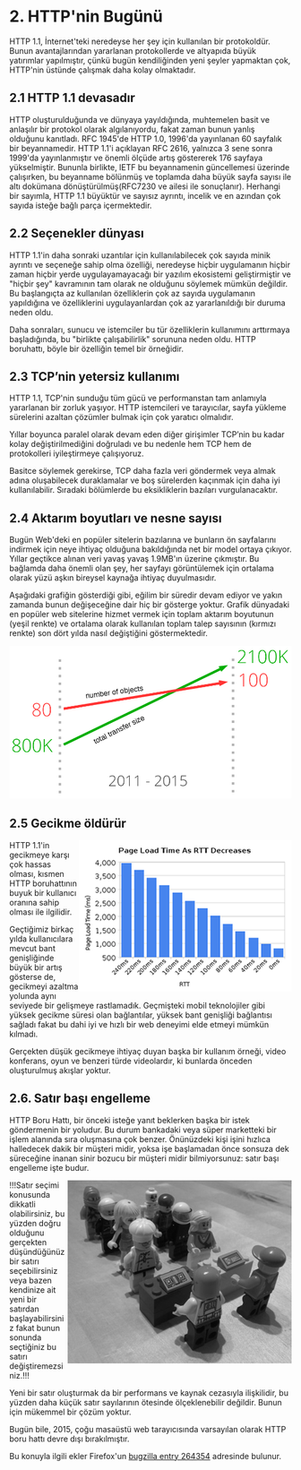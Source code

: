# 2. HTTP'nin Bugünü

HTTP 1.1, İnternet'teki neredeyse her şey için kullanılan bir protokoldür. Bunun avantajlarından yararlanan protokollerde ve altyapıda büyük yatırımlar yapılmıştır, çünkü bugün kendiliğinden yeni şeyler yapmaktan çok, HTTP'nin üstünde çalışmak daha kolay olmaktadır.

## 2.1 HTTP 1.1 devasadır

HTTP oluşturulduğunda ve dünyaya yayıldığında, muhtemelen basit ve anlaşılır bir protokol olarak algılanıyordu, fakat zaman bunun yanlış olduğunu kanıtladı. RFC 1945'de HTTP 1.0, 1996'da yayınlanan 60 sayfalık bir beyannamedir. HTTP 1.1'i açıklayan RFC 2616, yalnızca 3 sene sonra 1999'da yayınlanmıştır ve önemli ölçüde artış göstererek 176 sayfaya yükselmiştir. Bununla birlikte, IETF bu beyannamenin güncellemesi üzerinde çalışırken, bu beyanname bölünmüş ve toplamda daha büyük sayfa sayısı ile altı dokümana dönüştürülmüş(RFC7230 ve ailesi ile sonuçlanır). Herhangi bir sayımla, HTTP 1.1 büyüktür ve sayısız ayrıntı, incelik ve en azından çok sayıda isteğe bağlı parça içermektedir.

## 2.2 Seçenekler dünyası

HTTP 1.1'in daha sonraki uzantılar için kullanılabilecek çok sayıda minik ayrıntı ve seçeneğe sahip olma özelliği, neredeyse hiçbir uygulamanın hiçbir zaman hiçbir yerde uygulayamayacağı bir yazılım ekosistemi geliştirmiştir ve "hiçbir şey" kavramının tam olarak ne olduğunu söylemek mümkün değildir. Bu başlangıçta az kullanılan özelliklerin çok az sayıda uygulamanın yapıldığına ve özelliklerini uygulayanlardan çok az yararlanıldığı bir duruma neden oldu.

Daha sonraları, sunucu ve istemciler bu tür özelliklerin kullanımını arttırmaya başladığında, bu "birlikte çalışabilirlik" sorununa neden oldu. HTTP boruhattı, böyle bir özelliğin temel bir örneğidir. 

## 2.3 TCP’nin yetersiz kullanımı

HTTP 1.1, TCP'nin sunduğu tüm gücü ve performanstan tam anlamıyla yararlanan bir zorluk yaşıyor. HTTP istemcileri ve tarayıcılar, sayfa yükleme sürelerini azaltan çözümler bulmak için çok yaratıcı olmalıdır.

Yıllar boyunca paralel olarak devam eden diğer girişimler TCP’nin bu kadar kolay değiştirilmediğini doğruladı ve bu nedenle hem TCP hem de protokolleri iyileştirmeye çalışıyoruz.

Basitce söylemek gerekirse, TCP daha fazla veri göndermek veya almak adına oluşabilecek duraklamalar ve boş sürelerden kaçınmak için daha iyi kullanılabilir. Sıradaki bölümlerde bu eksikliklerin bazıları vurgulanacaktır. 

## 2.4 Aktarım boyutları ve nesne sayısı

Bugün Web'deki en popüler sitelerin bazılarına ve bunların ön sayfalarını indirmek için neye ihtiyaç olduğuna bakıldığında net bir model ortaya çıkıyor. Yıllar geçtikce alınan veri yavaş yavaş 1.9MB'ın üzerine çıkmıştır. Bu bağlamda daha önemli olan şey, her sayfayı görüntülemek için ortalama olarak yüzü aşkın bireysel kaynağa ihtiyaç duyulmasıdır.

Aşağıdaki grafiğin gösterdiği gibi, eğilim bir süredir devam ediyor ve yakın zamanda bunun değişeceğine dair hiç bir gösterge yoktur. Grafik dünyadaki en popüler web sitelerine hizmet vermek için toplam aktarım boyutunun (yeşil renkte) ve ortalama olarak kullanılan toplam talep sayısının (kırmızı renkte) son dört yılda nasıl değiştiğini göstermektedir.

![transfer size growth](https://raw.githubusercontent.com/bagder/http2-explained/master/images/transfer-size-growth.png)

## 2.5 Gecikme öldürür

<img style="float: right;" src="https://raw.githubusercontent.com/bagder/http2-explained/master/images/page-load-time-rtt-decreases.png" />

HTTP 1.1'in gecikmeye karşı çok hassas olması, kısmen HTTP boruhattının buyuk bir kullanıcı oranına sahip olması ile ilgilidir.

Geçtiğimiz birkaç yılda kullanıcılara mevcut bant genişliğinde büyük bir artış gösterse de, gecikmeyi azaltma yolunda aynı seviyede bir gelişmeye rastlamadık. Geçmişteki mobil teknolojiler gibi yüksek gecikme süresi olan bağlantılar, yüksek bant genişliği bağlantısı sağladı fakat bu dahi iyi ve hızlı bir web deneyimi elde etmeyi mümkün kılmadı.

Gerçekten düşük gecikmeye ihtiyaç duyan başka bir kullanım örneği, video konferans, oyun ve benzeri türde videolardır, ki bunlarda önceden oluşturulmuş akışlar yoktur.

## 2.6. Satır başı engelleme

HTTP Boru Hattı, bir önceki isteğe yanıt beklerken başka bir istek göndermenin bir yoludur. Bu durum bankadaki veya süper marketteki bir işlem alanında sıra oluşmasına çok benzer. Önünüzdeki kişi işini hızlıca halledecek dakik bir müşteri midir, yoksa işe başlamadan önce sonsuza dek süreceğine inanan sinir bozucu bir müşteri midir bilmiyorsunuz: satır başı engelleme işte budur.

<img style="float: right;" src="https://raw.githubusercontent.com/bagder/http2-explained/master/images/head-of-line-blocking.jpg" />

!!!Satır seçimi konusunda dikkatli olabilirsiniz, bu yüzden doğru olduğunu gerçekten düşündüğünüz bir satırı seçebilirsiniz veya bazen kendinize ait yeni bir satırdan başlayabilirsiniz fakat bunun sonunda seçtiğiniz bu satırı değiştiremezsiniz.!!!

Yeni bir satır oluşturmak da bir performans ve kaynak cezasıyla ilişkilidir, bu yüzden daha küçük satır sayılarının ötesinde ölçeklenebilir değildir. Bunun için mükemmel bir çözüm yoktur.

Bugün bile, 2015, çoğu masaüstü web tarayıcısında varsayılan olarak HTTP boru hattı devre dışı bırakılmıştır.

Bu konuyla ilgili ekler Firefox'un [bugzilla entry 264354](https://bugzilla.mozilla.org/show_bug.cgi?id=264354) adresinde bulunur.
